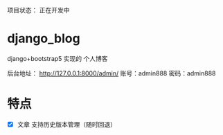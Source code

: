 
项目状态： 正在开发中


# django_blog
django+bootstrap5 实现的 个人博客


后台地址：  http://127.0.0.1:8000/admin/
账号：admin888
密码：admin888



# 特点

- [x] 文章 支持历史版本管理（随时回退）
